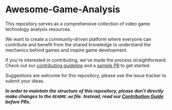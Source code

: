 
# Awesome-Game-Analysis
This repository serves as a comprehensive collection of video game technology analysis resources.

We want to create a community-driven platform where everyone can contribute and benefit from the shared knowledge to understand the mechanics behind games and inspire game development.

If you're interested in contributing, we've made the process straightforward. Check out our [contributing guideline](https://github.com/OTFCG/Awesome-Game-Analysis/blob/main/CONTRIBUTING.md) and a [sample PR](https://github.com/OTFCG/Awesome-Game-Analysis/pull/13/files) to get started.

Suggestions are welcome for this repository, please use the issue tracker to submit your ideas.

***In order to maintain the structure of this repository, please don't directly make changes to the `README.md` file. Instead, read our [Contribution Guide](https://github.com/OTFCG/Awesome-Game-Analysis/blob/main/CONTRIBUTING.md) before PRs.***
